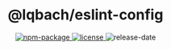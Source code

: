 <h1 align="center">@lqbach/eslint-config</h1>

<div align="center">
    <a href="https://www.npmjs.com/package/@lqbach/eslint-config">
        <img src="https://img.shields.io/npm/v/@lqbach/eslint-config?color=444E5F&label=version&labelColor=BDD4E7" alt="npm-package"/>
    </a>
    <a href="https://www.npmjs.com/package/@lqbach/eslint-config">
        <img src="https://img.shields.io/github/license/lqbach/eslint-prettier-config?labelColor=BDD4E7&color=444E5F" alt="license"/>
    </a>
    <img src="https://img.shields.io/github/release-date/lqbach/eslint-prettier-config?labelColor=BDD4E7&color=444E5F" alt="release-date"/>

</div>
